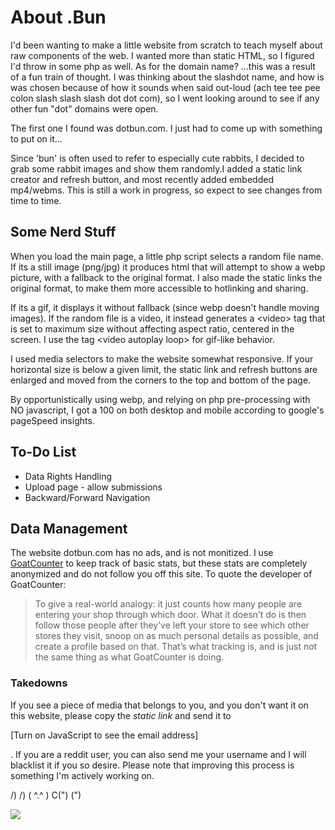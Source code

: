 About .Bun
==========

I'd been wanting to make a little website from scratch to teach myself
about raw components of the web. I wanted more than static HTML, so I
figured I'd throw in some php as well. As for the domain name? ...this
was a result of a fun train of thought. I was thinking about the
slashdot name, and how is was chosen because of how it sounds when said
out-loud (ach tee tee pee colon slash slash slash dot dot com), so I
went looking around to see if any other fun "dot" domains were open.

The first one I found was dotbun.com. I just had to come up with
something to put on it...

Since 'bun' is often used to refer to especially cute rabbits, I decided
to grab some rabbit images and show them randomly.I added a static link
creator and refresh button, and most recently added embedded mp4/webms.
This is still a work in progress, so expect to see changes from time to
time.

Some Nerd Stuff
---------------

When you load the main page, a little php script selects a random file
name. If its a still image (png/jpg) it produces html that will attempt
to show a webp picture, with a fallback to the original format. I also
made the static links the original format, to make them more accessible
to hotlinking and sharing.

If its a gif, it displays it without fallback (since webp doesn't handle
moving images). If the random file is a video, it instead generates a
&lt;video&gt; tag that is set to maximum size without affecting aspect
ratio, centered in the screen. I use the tag &lt;video autoplay loop&gt;
for gif-like behavior.

I used media selectors to make the website somewhat responsive. If your
horizontal size is below a given limit, the static link and refresh
buttons are enlarged and moved from the corners to the top and bottom of
the page.

By opportunistically using webp, and relying on php pre-processing with
NO javascript, I got a 100 on both desktop and mobile according to
google's pageSpeed insights.

To-Do List
----------

-   Data Rights Handling
-   Upload page - allow submissions
-   Backward/Forward Navigation

Data Management
---------------

The website dotbun.com has no ads, and is not monitized. I use
[GoatCounter](https://dotbun.goatcounter.com) to keep track of basic
stats, but these stats are completely anonymized and do not follow you
off this site. To quote the developer of GoatCounter:

> To give a real-world analogy: it just counts how many people are
> entering your shop through which door. What it doesn’t do is then
> follow those people after they’ve left your store to see which other
> stores they visit, snoop on as much personal details as possible, and
> create a profile based on that. That’s what tracking is, and is just
> not the same thing as what GoatCounter is doing.

### Takedowns

If you see a piece of media that belongs to you, and you don't want it
on this website, please copy the *static link* and send it to

\[Turn on JavaScript to see the email address\]

. If you are a reddit user, you can also send me your username and I
will blacklist it if you so desire. Please note that improving this
process is something I'm actively working on.

  /) /) 
( \^.\^ ) 
C(") (")

![](https://MYCODE.goatcounter.com/count?p=/test-img)
